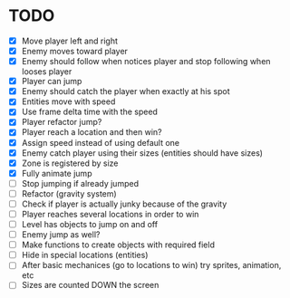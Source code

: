 # TODO

- [x] Move player left and right
- [x] Enemy moves toward player
- [x] Enemy should follow when notices player and stop following when looses player
- [x] Player can jump
- [x] Enemy should catch the player when exactly at his spot
- [x] Entities move with speed
- [x] Use frame delta time with the speed
- [x] Player refactor jump?
- [x] Player reach a location and then win?
- [x] Assign speed instead of using default one
- [x] Enemy catch player using their sizes (entities should have sizes)
- [x] Zone is registered by size
- [x] Fully animate jump
- [ ] Stop jumping if already jumped
- [ ] Refactor (gravity system)
- [ ] Check if player is actually junky because of the gravity
- [ ] Player reaches several locations in order to win
- [ ] Level has objects to jump on and off
- [ ] Enemy jump as well?
- [ ] Make functions to create objects with required field
- [ ] Hide in special locations (entities)
- [ ] After basic mechanices (go to locations to win) try sprites, animation, etc
- [ ] Sizes are counted DOWN the screen
